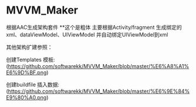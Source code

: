 # MVVM_Maker
根据AAC生成架构套件
**这个是粗体 主要根据Activity/fragment 生成绑定的xml、dataViewModel、UIViewModel 并自动绑定UIViewModel到xml  


其他架构扩建参照：

创建Templates 模板:
(https://github.com/softwarekk/MVVM_Maker/blob/master/%E6%A8%A1%E6%9D%BF.png)

创建buildfile 插入数据:
(https://github.com/softwarekk/MVVM_Maker/blob/master/%E6%9E%84%E9%80%A0.png)




